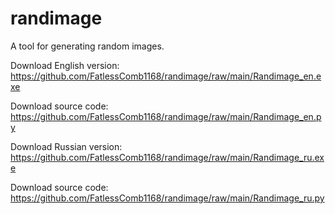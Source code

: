# randimage
A tool for generating random images.

Download English version: https://github.com/FatlessComb1168/randimage/raw/main/Randimage_en.exe

Download source code: https://github.com/FatlessComb1168/randimage/raw/main/Randimage_en.py



Download Russian version: https://github.com/FatlessComb1168/randimage/raw/main/Randimage_ru.exe

Download source code: https://github.com/FatlessComb1168/randimage/raw/main/Randimage_ru.py
